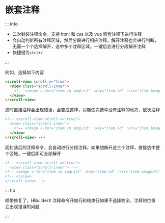 # 嵌套注释

::: info

- 二次封装注释命令，支持 html 和 css 以及 vue 嵌套注释下进行注释
- 会自动判断所有注释区域，然后分段进行相应注释，解开注释也会进行判断，无需一个个选择解开，选中多个注释区域，一键后会进行分段解开注释
- 快捷键为`ctrl+/`

:::

例如，选择如下内容

```html
<scroll-view scroll-x="true">
  <view class="scroll-inner">
    <!-- <image v-for="item in imgList" :key="item.id" :src="item.imageUrl" mode="aspectFill"></image> -->
  </view>
</scroll-view>
```

这时直接注释会出现错误，会变成这样，只能依次选中没有注释的地方，依次注释

```html
<!-- <scroll-view scroll-x="true">
  <view class="scroll-inner">
    <!-- <image v-for="item in imgList" :key="item.id" :src="item.imageUrl" mode="aspectFill"></image> -->
  </view>
</scroll-view> -->
```

而封装后的注释命令，会自动进行分段注释，如果想解开这三个注释，直接选中整个区域，一键后即可全部解开

```html
<!-- <scroll-view scroll-x="true">
  <view class="scroll-inner"> -->
<!-- <image v-for="item in imgList" :key="item.id" :src="item.imageUrl" mode="aspectFill"></image> -->
<!-- </view>
</scroll-view> -->
```

::: tip

顺带修复了，HBuilderX 注释命令开始行和结束行如果不选择完全，注释的位置会出现错误的问题

:::

 
 <git-talk/> 
 